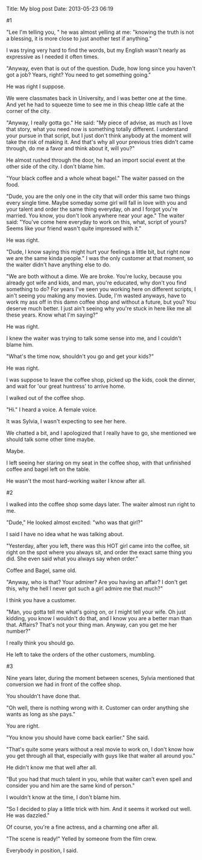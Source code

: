Title: My blog post
Date: 2013-05-23 06:19 

#1

"Lee I'm telling you, " he was almost yelling at me: "knowing the truth is not a blessing, it is more close to just another test if anything."

I was trying very hard to find the words, but my English wasn't nearly as expressive as I needed it often times.

"Anyway, even that is out of the question. Dude, how long since you haven't got a job? Years, right? You need to get something going."

He was right I suppose.

We were classmates back in University, and I was better one at the time. And yet he had to squeeze time to see me in this cheap little cafe at the corner of the city.

"Anyway, I really gotta go." He said: "My piece of advise, as much as I love that story, what you need now is something totally different. I understand your pursue in that script, but I just don't think anybody at the moment will take the risk of making it. And that's why all your previous tries didn't came through, do me a favor and think about it, will you?"

He almost rushed through the door, he had an import social event at the other side of the city. I don't blame him.

"Your black coffee and a whole wheat bagel." The waiter passed on the food.

"Dude, you are the only one in the city that will order this same two things every single time. Maybe someday some girl will fall in love with you and your talent and order the same thing everyday, oh and I forgot you're married. You know, you don't look anywhere near your age." The waiter said: "You've come here everyday to work on this, what, script of yours? Seems like your friend wasn't quite impressed with it."

He was right.

"Dude, I know saying this might hurt your feelings a little bit, but right now we are the same kinda people." I was the only customer at that moment, so the waiter didn't have anything else to do.

"We are both without a dime. We are broke. You're lucky, because you already got wife and kids, and man, you're educated, why don't you find something to do? For years I've seen you working here on different scripts, I ain't seeing you making any movies. Dude, I'm wasted anyways, have to work my ass off in this damn coffee shop and without a future, but you? You deserve much better. I just ain't seeing why you're stuck in here like me all these years. Know what I'm saying?"

He was right.

I knew the waiter was trying to talk some sense into me, and I couldn't blame him.

"What's the time now, shouldn't you go and get your kids?"

He was right.

I was suppose to leave the coffee shop, picked up the kids, cook the dinner, and wait for 'our great huntress' to arrive home.

I walked out of the coffee shop. 

"Hi." I heard a voice. A female voice.

It was Sylvia, I wasn't expecting to see her here.

We chatted a bit, and I apologized that I really have to go, she mentioned we should talk some other time maybe.

Maybe.

I left seeing her staring on my seat in the coffee shop, with that unfinished coffee and bagel left on the table.

He wasn't the most hard-working waiter I know after all.


#2

I walked into the coffee shop some days later. The waiter almost run right to me.

"Dude," He looked almost excited: "who was that girl?"

I said I have no idea what he was talking about.

"Yesterday, after you left, there was this HOT girl came into the coffee, sit right on the spot where you always sit, and order the exact same thing you did. She even said what you always say when order."

Coffee and Bagel, same old.

"Anyway, who is that? Your admirer? Are you having an affair? I don't get this, why the hell I never got such a girl admire me that much?"

I think you have a customer.

"Man, you gotta tell me what's going on, or I might tell your wife. Oh just kidding, you know I wouldn't do that, and I know you are a better man than that. Affairs? That's not your thing man. Anyway, can you get me her number?"

I really think you should go.

He left to take the orders of the other customers, mumbling.


#3

Nine years later, during the moment between scenes, Sylvia mentioned that conversion we had in front of the coffee shop.

You shouldn't have done that.

"Oh well, there is nothing wrong with it. Customer can order anything she wants as long as she pays."

You are right.

"You know you should have come back earlier." She said.

"That's quite some years without a real movie to work on, I don't know how you get through all that, especially with guys like that waiter all around you."

He didn't know me that well after all.

"But you had that much talent in you, while that waiter can't even spell and consider you and him are the same kind of person."

I wouldn't know at the time, I don't blame him.

"So I decided to play a little trick with him. And it seems it worked out well. He was dazzled."

Of course, you're a fine actress, and a charming one after all.

"The scene is ready!" Yelled by someone from the film crew.

Everybody in position, I said.